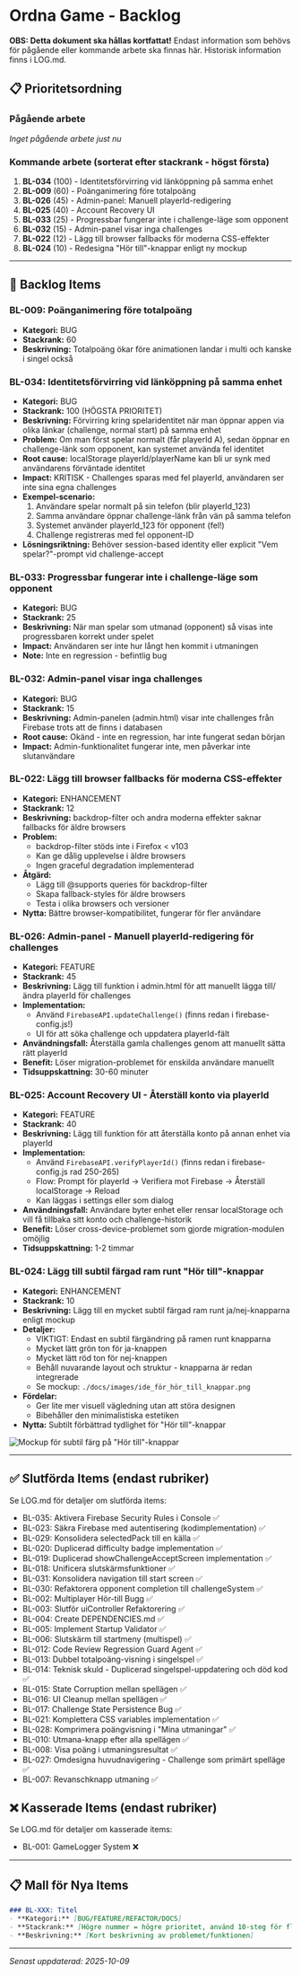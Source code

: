 # Ordna Game - Backlog

**OBS: Detta dokument ska hållas kortfattat!** Endast information som behövs för pågående eller kommande arbete ska finnas här. Historisk information finns i LOG.md.

## 📋 Prioritetsordning

### Pågående arbete
*Inget pågående arbete just nu*

### Kommande arbete (sorterat efter stackrank - högst första)

1. **BL-034** (100) - Identitetsförvirring vid länköppning på samma enhet
2. **BL-009** (60) - Poänganimering före totalpoäng
3. **BL-026** (45) - Admin-panel: Manuell playerId-redigering
4. **BL-025** (40) - Account Recovery UI
5. **BL-033** (25) - Progressbar fungerar inte i challenge-läge som opponent
6. **BL-032** (15) - Admin-panel visar inga challenges
7. **BL-022** (12) - Lägg till browser fallbacks för moderna CSS-effekter
8. **BL-024** (10) - Redesigna "Hör till"-knappar enligt ny mockup

---

## 📝 Backlog Items

### BL-009: Poänganimering före totalpoäng
- **Kategori:** BUG
- **Stackrank:** 60
- **Beskrivning:** Totalpoäng ökar före animationen landar i multi och kanske i singel också

### BL-034: Identitetsförvirring vid länköppning på samma enhet
- **Kategori:** BUG
- **Stackrank:** 100 (HÖGSTA PRIORITET)
- **Beskrivning:** Förvirring kring spelaridentitet när man öppnar appen via olika länkar (challenge, normal start) på samma enhet
- **Problem:** Om man först spelar normalt (får playerId A), sedan öppnar en challenge-länk som opponent, kan systemet använda fel identitet
- **Root cause:** localStorage playerId/playerName kan bli ur synk med användarens förväntade identitet
- **Impact:** KRITISK - Challenges sparas med fel playerId, användaren ser inte sina egna challenges
- **Exempel-scenario:**
  1. Användare spelar normalt på sin telefon (blir playerId_123)
  2. Samma användare öppnar challenge-länk från vän på samma telefon
  3. Systemet använder playerId_123 för opponent (fel!)
  4. Challenge registreras med fel opponent-ID
- **Lösningsriktning:** Behöver session-based identity eller explicit "Vem spelar?"-prompt vid challenge-accept

### BL-033: Progressbar fungerar inte i challenge-läge som opponent
- **Kategori:** BUG
- **Stackrank:** 25
- **Beskrivning:** När man spelar som utmanad (opponent) så visas inte progressbaren korrekt under spelet
- **Impact:** Användaren ser inte hur långt hen kommit i utmaningen
- **Note:** Inte en regression - befintlig bug

### BL-032: Admin-panel visar inga challenges
- **Kategori:** BUG
- **Stackrank:** 15
- **Beskrivning:** Admin-panelen (admin.html) visar inte challenges från Firebase trots att de finns i databasen
- **Root cause:** Okänd - inte en regression, har inte fungerat sedan början
- **Impact:** Admin-funktionalitet fungerar inte, men påverkar inte slutanvändare

### BL-022: Lägg till browser fallbacks för moderna CSS-effekter
- **Kategori:** ENHANCEMENT
- **Stackrank:** 12
- **Beskrivning:** backdrop-filter och andra moderna effekter saknar fallbacks för äldre browsers
- **Problem:**
  - backdrop-filter stöds inte i Firefox < v103
  - Kan ge dålig upplevelse i äldre browsers
  - Ingen graceful degradation implementerad
- **Åtgärd:**
  - Lägg till @supports queries för backdrop-filter
  - Skapa fallback-styles för äldre browsers
  - Testa i olika browsers och versioner
- **Nytta:** Bättre browser-kompatibilitet, fungerar för fler användare

### BL-026: Admin-panel - Manuell playerId-redigering för challenges
- **Kategori:** FEATURE
- **Stackrank:** 45
- **Beskrivning:** Lägg till funktion i admin.html för att manuellt lägga till/ändra playerId för challenges
- **Implementation:**
  - Använd `FirebaseAPI.updateChallenge()` (finns redan i firebase-config.js!)
  - UI för att söka challenge och uppdatera playerId-fält
- **Användningsfall:** Återställa gamla challenges genom att manuellt sätta rätt playerId
- **Benefit:** Löser migration-problemet för enskilda användare manuellt
- **Tidsuppskattning:** 30-60 minuter

### BL-025: Account Recovery UI - Återställ konto via playerId
- **Kategori:** FEATURE
- **Stackrank:** 40
- **Beskrivning:** Lägg till funktion för att återställa konto på annan enhet via playerId
- **Implementation:**
  - Använd `FirebaseAPI.verifyPlayerId()` (finns redan i firebase-config.js rad 250-265)
  - Flow: Prompt för playerId → Verifiera mot Firebase → Återställ localStorage → Reload
  - Kan läggas i settings eller som dialog
- **Användningsfall:** Användare byter enhet eller rensar localStorage och vill få tillbaka sitt konto och challenge-historik
- **Benefit:** Löser cross-device-problemet som gjorde migration-modulen omöjlig
- **Tidsuppskattning:** 1-2 timmar

### BL-024: Lägg till subtil färgad ram runt "Hör till"-knappar
- **Kategori:** ENHANCEMENT
- **Stackrank:** 10
- **Beskrivning:** Lägg till en mycket subtil färgad ram runt ja/nej-knapparna enligt mockup
- **Detaljer:**
  - VIKTIGT: Endast en subtil färgändring på ramen runt knapparna
  - Mycket lätt grön ton för ja-knappen
  - Mycket lätt röd ton för nej-knappen
  - Behåll nuvarande layout och struktur - knapparna är redan integrerade
  - Se mockup: `./docs/images/ide_för_hör_till_knappar.png`
- **Fördelar:**
  - Ger lite mer visuell vägledning utan att störa designen
  - Bibehåller den minimalistiska estetiken
- **Nytta:** Subtilt förbättrad tydlighet för "Hör till"-knappar

![Mockup för subtil färg på "Hör till"-knappar](./docs/images/ide_för_hör_till_knappar.png)


---

## ✅ Slutförda Items (endast rubriker)

Se LOG.md för detaljer om slutförda items:
- BL-035: Aktivera Firebase Security Rules i Console ✅
- BL-023: Säkra Firebase med autentisering (kodimplementation) ✅
- BL-029: Konsolidera selectedPack till en källa ✅
- BL-020: Duplicerad difficulty badge implementation ✅
- BL-019: Duplicerad showChallengeAcceptScreen implementation ✅
- BL-018: Unificera slutskärmsfunktioner ✅
- BL-031: Konsolidera navigation till start screen ✅
- BL-030: Refaktorera opponent completion till challengeSystem ✅
- BL-002: Multiplayer Hör-till Bugg ✅
- BL-003: Slutför uiController Refaktorering ✅
- BL-004: Create DEPENDENCIES.md ✅
- BL-005: Implement Startup Validator ✅
- BL-006: Slutskärm till startmeny (multispel) ✅
- BL-012: Code Review Regression Guard Agent ✅
- BL-013: Dubbel totalpoäng-visning i singelspel ✅
- BL-014: Teknisk skuld - Duplicerad singelspel-uppdatering och död kod ✅
- BL-015: State Corruption mellan spellägen ✅
- BL-016: UI Cleanup mellan spellägen ✅
- BL-017: Challenge State Persistence Bug ✅
- BL-021: Komplettera CSS variables implementation ✅
- BL-028: Komprimera poängvisning i "Mina utmaningar" ✅
- BL-010: Utmana-knapp efter alla spellägen ✅
- BL-008: Visa poäng i utmaningsresultat ✅
- BL-027: Omdesigna huvudnavigering - Challenge som primärt spelläge ✅
- BL-007: Revanschknapp utmaning ✅

## ❌ Kasserade Items (endast rubriker)

Se LOG.md för detaljer om kasserade items:
- BL-001: GameLogger System ❌

---

## 📋 Mall för Nya Items

```markdown
### BL-XXX: Titel
- **Kategori:** [BUG/FEATURE/REFACTOR/DOCS]
- **Stackrank:** [Högre nummer = högre prioritet, använd 10-steg för flexibilitet]
- **Beskrivning:** [Kort beskrivning av problemet/funktionen]
```

---

*Senast uppdaterad: 2025-10-09*